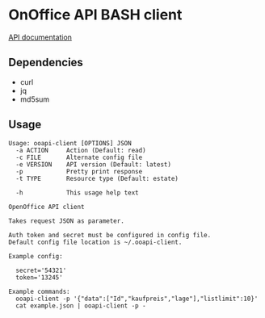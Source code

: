 # OnOffice API BASH client

[API documentation](https://apidoc.onoffice.de/)

## Dependencies

- curl
- jq
- md5sum

## Usage

```
Usage: ooapi-client [OPTIONS] JSON
  -a ACTION     Action (Default: read)
  -c FILE       Alternate config file
  -e VERSION    API version (Default: latest)
  -p            Pretty print response
  -t TYPE       Resource type (Default: estate)

  -h            This usage help text

OpenOffice API client

Takes request JSON as parameter.

Auth token and secret must be configured in config file.
Default config file location is ~/.ooapi-client.

Example config:

  secret='54321'
  token='13245'

Example commands:
  ooapi-client -p '{"data":["Id","kaufpreis","lage"],"listlimit":10}'
  cat example.json | ooapi-client -p -
```

